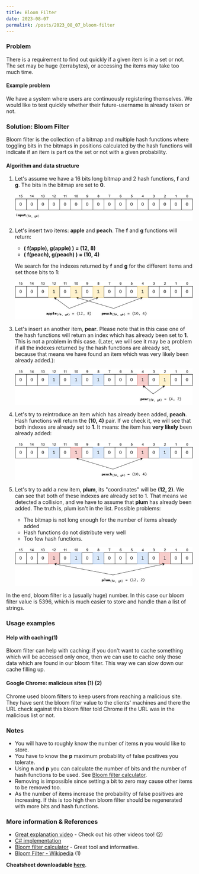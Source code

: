 ```yaml
---
title: Bloom Filter
date: 2023-08-07
permalink: /posts/2023_08_07_bloom-filter
---
```


### Problem

There is a requirement to find out quickly if a given item is in a set or not. The set may be huge (terrabytes), or accessing the items may take too much time.

#### Example problem

We have a system where users are continuously registering themselves. We would like to test quickly whether their future-username is already taken or not.

### Solution: Bloom Filter

Bloom filter is the collection of a bitmap and multiple hash functions where toggling bits in the bitmaps in positions calculated by the hash functions will indicate if an item is part os the set or not with a given probability.

#### Algorithm and data structure

1. Let's assume we have a 16 bits long bitmap and 2 hash functions, **f** and **g**. The bits in the bitmap are set to **0**.

    ![Bloom filter initialization](./2023_08_07_bloom-filter/bloomfilter_step_0.jpg)

1. Let's insert two items: **apple** and **peach**. The **f** and **g** functions will return:
    - **( f(apple), g(apple) ) = (12, 8)**
    - **( f(peach), g(peach) ) = (10, 4)**

    We search for the indexes returned by **f** and **g** for the different items and set those bits to **1**:

    ![Vanilla case - inserting 2 new items](./2023_08_07_bloom-filter/bloomfilter_step_1.jpg)

1. Let's insert an another item, **pear**. Please note that in this case one of the hash functions will return an index which has already been set to **1**. This is not a problem in this case. (Later, we will see it may be a problem if all the indexes returned by the hash functions are already set, because that means we have found an item which was very likely been already added.):

    ![Inserting a new item with partial collision](./2023_08_07_bloom-filter/bloomfilter_step_2.jpg)

1. Let's try to reintroduce an item which has already been added, **peach**. Hash functions will return the **(10, 4)** pair. If we check it, we will see that both indexes are already set to **1**. It means: the item has **very likely** been already added: 

    ![Try to re-add an already added item](./2023_08_07_bloom-filter/bloomfilter_step_3.jpg)

1. Let's try to add a new item, **plum**, its "coordinates" will be **(12, 2)**. We can see that both of these indexes are already set to 1. That means we detected a collision, and we have to assume that **plum** has already been added. The truth is, plum isn't in the list. Possible problems:
   - The bitmap is not long enough for the number of items already added
   - Hash functions do not distribute very well
   - Too few hash functions.

    ![False negative case - new item is detected as already added](./2023_08_07_bloom-filter/bloomfilter_step_4.jpg)

In the end, bloom filter is a (usually huge) number. In this case our bloom filter value is 5396, which is much easier to store and handle than a list of strings.

### Usage examples

#### Help with caching(1)

Bloom filter can help with caching: if you don't want to cache something which will be accessed only once, then we can use to cache only those data which are found in our bloom filter. This way we can slow down our cache filling up.

#### Google Chrome: malicious sites (1) (2)

Chrome used bloom filters to keep users from reaching a malicious site. They have sent the bloom filter value to the clients' machines and there the URL check against this bloom filter told Chrome if the URL was in the malicious list or not.

### Notes

- You will have to roughly know the number of items **n** you would like to store.
- You have to know the **p** maximum probability of false positives you tolerate.
- Using **n** and **p** you can calculate the number of bits and the number of hash functions to be used. See [Bloom filter calculator](https://hur.st/bloomfilter/).
- Removing is impossible since setting a bit to zero may cause other items to be removed too.
- As the number of items increase the probability of false positives are increasing. If this is too high then bloom filter should be regenerated with more bits and hash functions.

### More information & References

- [Great explanation video](https://www.youtube.com/watch?v=Bay3X9PAX5k) - Check out his other videos too! (2)
- [C# implementation](https://github.com/mattlorimor/ProbabilisticDataStructures/blob/master/ProbabilisticDataStructures/BloomFilter.cs)
- [Bloom filter calculator](https://hur.st/bloomfilter/) - Great tool and informative.
- [Bloom Filter - Wikipedia](https://en.wikipedia.org/wiki/Bloom_filter) (1)

**Cheatsheet downloadable [here](./2023_08_07_bloom-filter/bloomfilter_all_steps.pdf)**.
